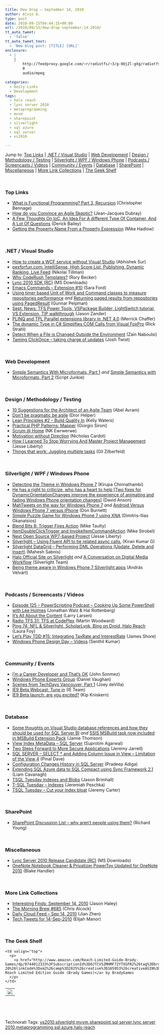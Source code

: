 ```yaml
---
title: Dew Drop – September 14, 2010
author: Alvin A.
type: post
date: 2010-09-15T04:44:15+00:00
url: /2010/09/15/dew-drop-september-14-2010/
tt_auto_tweet:
  - 'false'
tt_auto_tweet_text:
  - 'New blog post: [TITLE] [URL]'
enclosure:
  - |
    |
        http://feedproxy.google.com/~r/radiotfs/~3/g-0OjZl-gXg/radiotfs_031.mp3
        0
        audio/mpeg
        
categories:
  - Daily Links
  - Development
tags:
  - halo reach
  - lync server 2010
  - metaprogramming
  - mvvm
  - sharepoint
  - silverlight
  - sql azure
  - sql server
  - vs2010

---
```

Jump to: [Top Links][1] | [.NET / Visual Studio][2] | [Web Development][3] | [Design / Methodology / Testing][4] | [Silverlight / WPF / Windows Phone][5] | [Podcasts / Screencasts / Videos][6] | [Community / Events][7] | [Database][8] | [SharePoint][9] | [Miscellaneous][10] | [More Link Collections][11] | [The Geek Shelf][12] 

&#160;

### <a name="top"></a>Top Links

  * [What is Functional Programming? Part 3, Recursion][13] (Christopher Bennage)
  * [How do you Convince an Agile Skeptic?][14] (Jean-Jacques Dubray)
  * [A Few Thoughts On IoC, An Idea For A different Type Of Container, And A Lot Of Questions][15] (Derick Bailey)
  * [Getting the Property Name From a Property Expression][16] (Mike Hadlow)

&#160;

### <a name="dotnet"></a>.NET / Visual Studio

  * [How to create a WCF service without Visual Studio][17] (Abhishek Sur)
  * [pexforfun.com: IntelliSense, High Score List, Publishing, Dynamic Ranking, Live Feed][18] (Nikolai Tillman)
  * [Why CodeRush Templates?][19] (Rory Becker)
  * [Lync 2010 SDK (RC)][20] (MS Downloads)
  * [Emacs Commands – Extension #10][21] (Sara Ford)
  * [Using timer based Unit of Work and Command classes to measure repositories performance][22] _and_&#160;[Returning paged results from repositories using PagedResult][23] (Gunnar Peipman)
  * [Sept. News: TFS Power Tools, VSPackage Builder, LightSwitch tutorial, VS Extension, TIP walkthrough][24] (Jason Zander)
  * [PLINQ and TPL Parallel extensions library in .NET 4.0][25] (Merrick Chaffer)
  * [The dynamic Type in C# Simplifies COM Calls from Visual FoxPro][26] (Rick Strahl)
  * [Detect When a File is Changed Outside the Environment][27] (Zain Naboulsi)
  * [Taming ClickOnce – taking charge of updates][28] (Josh Twist)

&#160;

### <a name="web"></a>Web Development

  * [Simple Semantics With Microformats, Part 1][29] _and_&#160;[Simple Semantics with Microformats, Part 2][30] (Script Junkie)

&#160;

### <a name="design"></a>Design / Methodology / Testing

  * [10 Suggestions for the Architect of an Agile Team][31] (Abel Avram)
  * [Don’t be pragmatic be agile][32] (Dror Helper)
  * [Lean Principles #2 &#8211; Build Quality In][33] (Kelly Waters)
  * [Practical PHP Patterns: Mapper][34] (Giorgio Sironi)
  * [Scrum @ Home][35] (NK Ewrwerwe)
  * [Motivation without Direction][36] (Nicholas Cardot)
  * [How I Learned To Stop Worrying And Master Project Management][37] (Jesse Liberty)
  * [Things that work: Juggling multiple tasks][38] (Gil Zilberfeld)

&#160;

### <a name="silverlight"></a>Silverlight / WPF / Windows Phone

  * [Detecting the Theme in Windows Phone 7][39] (Kirupa Chinnathambi)
  * [He has a right to criticize, who has a heart to help [Two fixes for DynamicOrientationChanges improve the experience of animating and fading Windows Phone orientation changes]][40] (David Anson)
  * [MahTweets on the way for Windows Phone 7][41] _and_&#160;[Android Versus Windows Phone 7 versus iPhone][42] (Don Burnett)
  * [Simple Puzzle Game for Windows Phone 7 using XNA][43] (Dimitris-Ilias Gkanatsios)
  * [Blend Bits 8: Trigger Fires Action][44] (Mike Taulty)
  * [ItemDoubleClickTrigger and InvokeItemCommandAction][45] (Mike Strobel)
  * [Next Open Source WP7-based Project][46] (Jesse Liberty)
  * [Silverlight &#8211; Using Fluent API to tie related async calls.][47] (Kiran Kumar G)
  * [Silverlight DataGrid &#8211; Performing DML Operations (Update, Delete and Insert)][48] (Mahesh Sabnis)
  * [Halo Official Site on Silverlight][49] _and_ [A Conversation on Digital Media Workflow][50] (Silverlight Team)
  * [Being theme aware in Windows Phone 7 Silverlight apps][51] (András Velvárt)

&#160;

### <a name="podcasts"></a>Podcasts / Screencasts / Videos

  * [Episode 125 &#8211; PowerScripting Podcast &#8211; Cooking Up Some PowerShell with Lee Holmes][52] (Jonathan Walz & Hal Rottenberg)
  * [It’s All About the Content][53] (Larry Larsen)
  * [Radio TFS 31: TFS at CodePlex][54] (Martin Woodward)
  * [Ping 74: NFL & Silverlight, ScholarLynk, Bing on Droid, Halo Reach][55] (Laura Foy)
  * [Let&#8217;s Play TDD #15: Integrating TaxRate and InterestRate][56] (James Shore)
  * [Windows Phone Design Day – Videos][57] (Senthil Kumar)

&#160;

### <a name="events"></a>Community / Events

  * [I’m a Career Developer and That’s OK][58] (John Sonmez)
  * [Windows Phone Experts Group][59] (Daniel Vaughan)
  * [Scenes from TechDays Vancouver, Part 1][60] (Joey deVilla)
  * [IE9 Beta Webcast: Tune in][61] (IE Team)
  * [IE9 Beta launch: are you excited?][62] (Kip Kniskern)

&#160;

### <a name="db"></a>Database

  * [Some thoughts on Visual Studio database references and how they should be used for SQL Server BI][63] _and_&#160;[SSIS MSBuild task now included in MSBuild Extension Pack][64] (Jamie Thomson)
  * [View Index MetaData – SQL Server][65] (Suprotim Agarwal)
  * [Two Steps Forward to More Secure Applications][66] (Jeremy Jarrell)
  * [SQL SERVER – SELECT * and Adding Column Issue in View – Limitation of the View 4][67] (Pinal Dave)
  * [Configuration Changes History in SQL Server][68] (Pradeep Adiga)
  * [Extending SQL Azure data to SQL Compact using Sync Framework 2.1][69] (Liam Cavanagh)
  * [TSQL Tuesday Indexes and Blobs][70] (Jason Brimhall)
  * [T-SQL Tuesday – Indexes][71] (Jeremiah Peschka)
  * [TSQL Tuesday – Cut your index bloat][72] (Jeremy Carter)

&#160;

### <a name="sp"></a>SharePoint

  * [SharePoint Discussion List – why aren’t people using them?][73] (Richard Young)

&#160;

### <a name="misc"></a>Miscellaneous

  * [Lync Server 2010 Release Candidate (RC)][74] (MS Downloads)
  * [OneNote Notebook Cleaner & Privatizer PowerToy Updated for OneNote 2010][75] (Blake Handler)

&#160;

### <a name="links"></a>More Link Collections

  * [Interesting Finds: September 14, 2010][76] (Jason Haley)
  * [The Morning Brew #685][77] (Chris Alcock)
  * [Daily Cloud Feed &#8211; Sep 14, 2010][78] (Jian Zhen)
  * [Tech Tweets for 14-Sep-2010][79] (Elijah Manor)

&#160;

### <a name="shelf"></a>The Geek Shelf

<table border="0" cellspacing="0" cellpadding="0">
  <tr>
    <td>
      <img data-recalc-dims="1" decoding="async" src="https://i0.wp.com/ecx.images-amazon.com/images/I/41DOg80MKGL._SL160_.jpg?w=660" />
    </td>
    
    <td valign="top">
      <p>
        <a href="http://www.amazon.com/Reach-Limited-Guide-Brady-Games/dp/0744012333%3FSubscriptionId%3D0JTCV5ZMHMF7ZYTXGFR2%26tag%3Dbrdicr-20%26linkCode%3Dxm2%26camp%3D2025%26creative%3D165953%26creativeASIN%3D0744012333">Halo Reach Limited Edition Guide (Brady Games)</a> by BradyGames
      </p>
    </td>
  </tr>
</table>

&#160;

<div style="padding-bottom: 0px; margin: 0px; padding-left: 0px; padding-right: 0px; display: inline; float: none; padding-top: 0px" id="scid:C16BAC14-9A3D-4c50-9394-FBFEF7A93539:2975adbe-0f0f-43d3-8f31-e7c45e0883d2" class="wlWriterEditableSmartContent">
  <!--dotnetkickit-->
</div>

&#160;

<div style="padding-bottom: 0px; margin: 0px; padding-left: 0px; padding-right: 0px; display: inline; float: none; padding-top: 0px" id="scid:0767317B-992E-4b12-91E0-4F059A8CECA8:f22cb248-00fe-443d-b57f-73b5b0062b02" class="wlWriterEditableSmartContent">
  Technorati Tags: <a href="http://technorati.com/tags/vs2010" rel="tag">vs2010</a>,<a href="http://technorati.com/tags/silverlight" rel="tag">silverlight</a>,<a href="http://technorati.com/tags/mvvm" rel="tag">mvvm</a>,<a href="http://technorati.com/tags/sharepoint" rel="tag">sharepoint</a>,<a href="http://technorati.com/tags/sql+server" rel="tag">sql server</a>,<a href="http://technorati.com/tags/lync+server+2010" rel="tag">lync server 2010</a>,<a href="http://technorati.com/tags/metaprogramming" rel="tag">metaprogramming</a>,<a href="http://technorati.com/tags/sql+azure" rel="tag">sql azure</a>,<a href="http://technorati.com/tags/halo+reach" rel="tag">halo reach</a>
</div>

 [1]: https://morningdew-bpc6g3a0fgaxdxcu.eastus2-01.azurewebsites.net/#top
 [2]: https://morningdew-bpc6g3a0fgaxdxcu.eastus2-01.azurewebsites.net/#dotnet
 [3]: https://morningdew-bpc6g3a0fgaxdxcu.eastus2-01.azurewebsites.net/#web
 [4]: https://morningdew-bpc6g3a0fgaxdxcu.eastus2-01.azurewebsites.net/#design
 [5]: https://morningdew-bpc6g3a0fgaxdxcu.eastus2-01.azurewebsites.net/#silverlight
 [6]: https://morningdew-bpc6g3a0fgaxdxcu.eastus2-01.azurewebsites.net/#podcasts
 [7]: https://morningdew-bpc6g3a0fgaxdxcu.eastus2-01.azurewebsites.net/#events
 [8]: https://morningdew-bpc6g3a0fgaxdxcu.eastus2-01.azurewebsites.net/#db
 [9]: https://morningdew-bpc6g3a0fgaxdxcu.eastus2-01.azurewebsites.net/#sp
 [10]: https://morningdew-bpc6g3a0fgaxdxcu.eastus2-01.azurewebsites.net/#misc
 [11]: https://morningdew-bpc6g3a0fgaxdxcu.eastus2-01.azurewebsites.net/#links
 [12]: https://morningdew-bpc6g3a0fgaxdxcu.eastus2-01.azurewebsites.net/#shelf
 [13]: http://feedproxy.google.com/~r/Devlicious/~3/W7iVcRZqftw/what-is-functional-programming-part-3-recursion.aspx
 [14]: http://www.infoq.com/news/2010/09/agile-ruined-my-life
 [15]: http://feedproxy.google.com/~r/LosTechies/~3/dMZ_efiYHNU/a-few-thoughts-on-ioc-an-idea-for-a-different-type-of-container-and-a-lot-of-questions.aspx
 [16]: http://feedproxy.google.com/~r/CodeRant/~3/ffvcdZbcfIs/getting-property-name-from-property.html
 [17]: http://feedproxy.google.com/~r/abhisheksur/WTgI/~3/q5VTTnr-px0/how-to-create-wcf-service-without.html
 [18]: http://blogs.msdn.com/b/nikolait/archive/2010/09/14/pexforfun-com-intellisense-high-score-list-publishing-dynamic-ranking-live-feed.aspx
 [19]: http://community.devexpress.com/blogs/rorybecker/archive/2010/09/14/why-coderush-templates.aspx
 [20]: http://feedproxy.google.com/~r/MicrosoftDownloadCenter/~3/wnPP5s9-ICM/details.aspx
 [21]: http://blogs.msdn.com/b/saraford/archive/2010/09/14/emacs-commands-extension-10.aspx
 [22]: http://feedproxy.google.com/~r/gunnarpeipman/~3/GOgDAQCTqU4/using-timer-based-unit-of-work-and-command-classes-to-measure-repositories-performance.aspx
 [23]: http://feedproxy.google.com/~r/gunnarpeipman/~3/XYI0LQp2rgs/returning-paged-results-from-repositories-using-pagedresult-lt-t-gt.aspx
 [24]: http://blogs.msdn.com/b/jasonz/archive/2010/09/14/placeholder.aspx
 [25]: http://consultingblogs.emc.com/merrickchaffer/archive/2010/09/14/plinq-and-tpl-parallel-extensions-library-in-net-4-0.aspx
 [26]: http://feedproxy.google.com/~r/RickStrahl/~3/5KTX8RwWmKE/767552.aspx
 [27]: http://feedproxy.google.com/~r/zainnab/~3/EInGiHeJzFI/detect-when-a-file-is-changed-outside-the-environment-vstipedit0073.aspx
 [28]: http://www.thejoyofcode.com/Taming_ClickOnce_ndash_taking_charge_of_updates.aspx
 [29]: http://services.social.microsoft.com/feeds/FeedItem?feedId=36e7d554-fe7f-4770-acb3-ff91a721be92&itemId=d7a6cf70-651c-499e-8015-91b3e156c278&title=Simple+Semantics+With+Microformats%2c+Part+1&uri=http%3a%2f%2fmsdn.microsoft.com%2fscriptjunkie%2fff979268.aspx&k=lgWKgN8mfoZ%2bbgSIyDKVW%2fPhLvYhB4wBA3A8dhObYHg%3d
 [30]: http://services.social.microsoft.com/feeds/FeedItem?feedId=36e7d554-fe7f-4770-acb3-ff91a721be92&itemId=68726669-b51f-4555-bd9e-16207dc14e51&title=Simple+Semantics+with+Microformats%2c+Part+2&uri=http%3a%2f%2fmsdn.microsoft.com%2fscriptjunkie%2fff979269.aspx&k=C7rCBA1X8hU%2bOmv32EyuilAyMaUhlSJC%2bo1MnI%2bXQQ8%3d
 [31]: http://www.infoq.com/news/2010/09/Tips-Architect-Agile-Team
 [32]: http://feedproxy.google.com/~r/HelperCode/~3/uoawD9uRhcA/don-t-be-pragmatic-be-agile.aspx
 [33]: http://feeds.dzone.com/~r/zones/agile/~3/pfX-rjmkLAc/lean-principles-2-build
 [34]: http://feeds.dzone.com/~r/zones/css/~3/sPZJ-8yL4J8/practical-php-patterns-mapper
 [35]: http://feeds.dzone.com/~r/zones/agile/~3/Zl-HG6gIE2c/scrum-home
 [36]: http://www.nicholascardot.com/motivation-without-direction
 [37]: http://jesseliberty.com/2010/09/14/how-i-learned-to-stop-worrying-and-master-project-management/
 [38]: http://feedproxy.google.com/~r/gilzilberfeld/~3/i1iyAdnG9Tk/things-that-work-juggling-multiple.html
 [39]: http://www.kirupa.com/windowsphone/detecting_the_theme.htm
 [40]: http://blogs.msdn.com/b/delay/archive/2010/09/13/he-has-a-right-to-criticize-who-has-a-heart-to-help-two-fixes-for-dynamicorientationchanges-improve-the-experience-of-animating-and-fading-windows-phone-orientation-changes.aspx
 [41]: http://feedproxy.google.com/~r/d4dotnet/~3/geW60k52f6E/post.aspx
 [42]: http://feedproxy.google.com/~r/d4dotnet/~3/y6JWN5yH9h0/post.aspx
 [43]: http://www.studentguru.gr/blogs/dt008/archive/2010/09/14/simple-puzzle-game-for-windows-phone-7-using-xna.aspx
 [44]: http://feedproxy.google.com/~r/mtaulty/~3/-g8D92NaRYY/blend-bits-8-trigger-fires-action.aspx
 [45]: http://codedreams.blogspot.com/2010/09/itemdoubleclicktrigger-and.html
 [46]: http://jesseliberty.com/2010/09/14/next-open-source-wp7-based-project/
 [47]: http://kirangudipudi.blogspot.com/2010/09/silverlight-using-fluent-api-to-tie.html
 [48]: http://feedproxy.google.com/~r/netCurryRecentArticles/~3/S9g9svax3oU/ShowArticle.aspx
 [49]: http://team.silverlight.net/announcement/halo-official-site-on-silverlight/
 [50]: http://team.silverlight.net/announcement/a-conversation-on-digital-media-workflow/
 [51]: http://dotneteers.net/blogs/vbandi/archive/2010/09/14/being-theme-aware-in-windows-phone-7-silverlight-apps.aspx
 [52]: http://feedproxy.google.com/~r/Powerscripting/~3/HM95r2MLnmE/episode-125-power-scripting-podcast-cooking-up-some-power-shell-with-lee-holmes
 [53]: http://channel9.msdn.com/posts/LarryLarsen/Its-All-About-the-Content/
 [54]: http://feedproxy.google.com/~r/radiotfs/~3/g-0OjZl-gXg/radiotfs_031.mp3
 [55]: http://channel9.msdn.com/shows/PingShow/Ping-74-NFL--Silverlight-ScholarLynk-Bing-on-Droid-Halo-Reach/
 [56]: http://jamesshore.com/Blog/Lets-Play/Episode-15.html
 [57]: http://feeds.dzone.com/~r/zones/dotnet/~3/5px43T4QkQc/windows-phone-design-day-%E2%80%93
 [58]: http://simpleprogrammer.com/2010/09/14/im-a-career-developer-and-thats-ok/
 [59]: http://danielvaughan.orpius.com/post.aspx?id=86cf2579-8fb4-4e20-a709-0910f641b69a
 [60]: http://www.globalnerdy.com/2010/09/14/scenes-from-techdays-vancouver-part-1/
 [61]: http://blogs.msdn.com/b/ie/archive/2010/09/14/ie9-beta-webcast-tune-in.aspx
 [62]: http://feedproxy.google.com/~r/liveside/~3/gSyF_ccrKvk/ie9-beta-launch-are-you-excited.aspx
 [63]: http://feedproxy.google.com/~r/jamiet/~3/K0Qj8zcVjRA/some-thoughts-on-visual-studio-database-references-and-how-they-should-be-used-for-sql-server-bi.aspx
 [64]: http://feedproxy.google.com/~r/jamiet/~3/0WRB7SL139k/ssis-msbuild-task-now-included-in-msbuild-extension-pack.aspx
 [65]: http://feedproxy.google.com/~r/sqlservercurry/blog/~3/vbKl9aYDM9Q/view-index-metadata-sql-server.html
 [66]: http://www.simple-talk.com/dotnet/asp.net/two-steps-forward-to-more-secure-applications/
 [67]: http://blog.sqlauthority.com/2010/09/15/sql-server-select-and-adding-column-issue-in-view-limitation-of-the-view%c2%a04/
 [68]: http://feedproxy.google.com/~r/sqlserverpedia/~3/Yfwj9AGF5N0/
 [69]: http://channel9.msdn.com/posts/LiamCavanagh/Extending-SQL-Azure-data-to-SQL-Compact-using-Sync-Framework-21/
 [70]: http://feedproxy.google.com/~r/sqlserverpedia/~3/XTeH1JB_jvE/
 [71]: http://feedproxy.google.com/~r/facility9/~3/Oaqm5191TNA/t-sql-tuesday-indexes
 [72]: http://feedproxy.google.com/~r/sqlserverpedia/~3/HFrekPgLcVw/
 [73]: http://lightningtools.com/blog/archive/2010/09/14/sharepoint-discussion-list-ndash-why-arenrsquot-people-using-them.aspx
 [74]: http://feedproxy.google.com/~r/MicrosoftDownloadCenter/~3/lsolGLw-U_w/details.aspx
 [75]: http://bhandler.spaces.live.com/Blog/cns!70F64BC910C9F7F3!9040.entry
 [76]: http://jasonhaley.com/blog/post.aspx?id=5334b717-e6ea-4538-bda8-8dad32caad68
 [77]: http://feedproxy.google.com/~r/ReflectivePerspective/~3/hN1wd7MaR04/
 [78]: http://feedproxy.google.com/~r/onsaas/~3/qwzCWQncyiM/
 [79]: http://elijahmanor.com/webdevdotnet/post.aspx?id=12c1634c-e30d-450a-a86a-4be98cff9c14